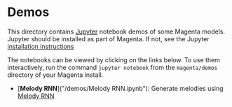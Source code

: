 # Demos

This directory contains [Jupyter](https://jupyter.org)
notebook demos of some Magenta models. Jupyter should be installed
as part of Magenta. If not, see the Jupyter
[installation instructions](http://jupyter.readthedocs.io/en/latest/install.html)

The notebooks can be viewed by clicking on the links below. To use them interactively, run the command ``jupyter notebook`` from the ``magenta/demos`` directory of your Magenta install.

* [**Melody RNN**]("/demos/Melody RNN.ipynb"): Generate melodies using [Melody RNN](/magenta/models/melody_rnn)

